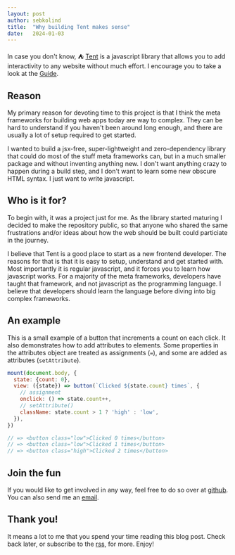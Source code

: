 ```yaml
---
layout: post
author: sebkolind
title:  "Why building Tent makes sense"
date:   2024-01-03
---
```


In case you don't know, ⛺ [Tent](https://github.com/tentjs/tent) is a javascript library that allows you to add interactivity to any website without much effort. I encourage you to take a look at the [Guide](https://github.com/tentjs/tent/wiki/Guide).

## Reason

My primary reason for devoting time to this project is that I think the meta frameworks for building web apps today are way to complex. They can be hard to understand if you haven't been around long enough, and there are usually a lot of setup required to get started.

I wanted to build a jsx-free, super-lightweight and zero-dependency library that could do most of the stuff meta frameworks can, but in a much smaller package and without inventing anything new. I don't want anything crazy to happen during a build step, and I don't want to learn some new obscure HTML syntax. I just want to write javascript.

## Who is it for?

To begin with, it was a project just for me. As the library started maturing I decided to make the repository public, so that anyone who shared the same frustrations and/or ideas about how the web should be built could particiate in the journey.

I believe that Tent is a good place to start as a new frontend developer. The reasons for that is that it is easy to setup, understand and get started with. Most importantly it is regular javascript, and it forces you to learn how javascript works. For a majority of the meta frameworks, developers have taught that framework, and not javascript as the programming language. I believe that developers should learn the language before diving into big complex frameworks.

## An example

This is a small example of a button that increments a count on each click. It also demonstrates how to add attributes to elements. Some properties in the attributes object are treated as assignments (`=`), and some are added as attributes (`setAttribute`).

```javascript
mount(document.body, {
  state: {count: 0},
  view: ({state}) => button(`Clicked ${state.count} times`, {
    // assignment
    onclick: () => state.count++,
    // setAttribute()
    className: state.count > 1 ? 'high' : 'low',
  }),
})

// => <button class="low">Clicked 0 times</button>
// => <button class="low">Clicked 1 times</button>
// => <button class="high">Clicked 2 times</button>
```

## Join the fun

If you would like to get involved in any way, feel free to do so over at [github](https://github.com/tentjs/tent). You can also send me an [email](mailto:artiste_avid_0z@icloud.com).

## Thank you!

It means a lot to me that you spend your time reading this blog post. Check back later, or subscribe to the [rss](https://itsmeseb.dev/feed.xml), for more. Enjoy!